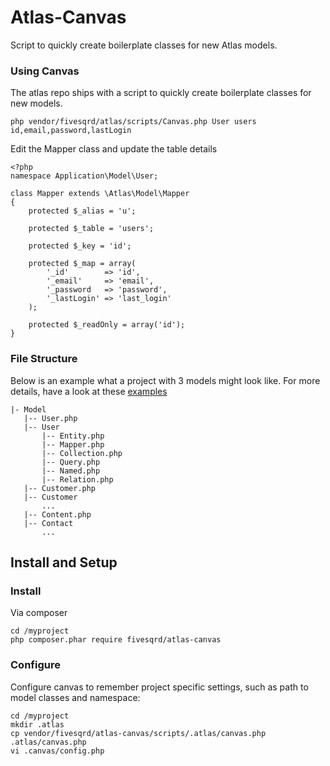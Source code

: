 # Atlas-Canvas
Script to quickly create boilerplate classes for new Atlas models.

### Using Canvas ###
The atlas repo ships with a script to quickly create boilerplate classes for new models.
```
php vendor/fivesqrd/atlas/scripts/Canvas.php User users id,email,password,lastLogin
```

Edit the Mapper class and update the table details 
```
<?php
namespace Application\Model\User;

class Mapper extends \Atlas\Model\Mapper
{
    protected $_alias = 'u';

    protected $_table = 'users';

    protected $_key = 'id';

    protected $_map = array(
        '_id'        => 'id',
        '_email'     => 'email',
        '_password   => 'password',
        '_lastLogin' => 'last_login'
    );

    protected $_readOnly = array('id');
}
```

### File Structure ###
Below is an example what a project with 3 models might look like. For more details, have a look
at these [examples](https://github.com/Five-Squared/Atlas/tree/master/examples/Application/)

```
|- Model
   |-- User.php
   |-- User
       |-- Entity.php
       |-- Mapper.php
       |-- Collection.php
       |-- Query.php
       |-- Named.php
       |-- Relation.php
   |-- Customer.php
   |-- Customer
       ...
   |-- Content.php
   |-- Contact
       ...
```

## Install and Setup ##

### Install ###
Via composer
``` 
cd /myproject
php composer.phar require fivesqrd/atlas-canvas
```

### Configure ###
Configure canvas to remember project specific settings, such as path to model classes and namespace:
```
cd /myproject
mkdir .atlas
cp vendor/fivesqrd/atlas-canvas/scripts/.atlas/canvas.php .atlas/canvas.php
vi .canvas/config.php
```
